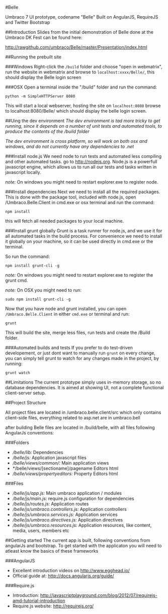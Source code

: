 #Belle

Umbraco 7 UI prototype, codename "Belle" Built on AngularJS, RequireJS and Twitter Bootstrap

##Introduction
Slides from the initial demonstration of Belle done at the Umbraco DK Fest can be found here: 

http://rawgithub.com/umbraco/Belle/master/Presentation/index.html
	

##Running the prebuilt site

###Windows
Right-click the `/build` folder and choose "open in webmatrix", run the website in webmatrix and browse to `localhost:xxxx/Belle/`, this should display the Belle login screen

###OSX
Open a terminal inside the "/build" folder and run the command:

	python -m SimpleHTTPServer 8080

This will start a local webserver, hosting the site on `localhost:8080` browse to localhost:8080/Belle/ which should display the belle login screen.

##Uing the dev environment
_The dev environment is tad more tricky to get running, since it depends on a number of unit tests and automated tools, to produce the contents of the /build folder_

_The dev environment is cross platform, so will work on both osx and windows, and do not currently have any dependencies to .net_

###Install node.js
We need node to run tests and automated less compiling and other automated tasks. go to http://nodejs.org. Node.js is a powerfull javascript engine, which allows us to run all our tests and tasks written in javascript locally.

*note:* On windows you might need to restart explorer.exe to register node.


###Install dependencies
Next we need to install all the required packages. This is done with the package tool, included with node.js, open /Umbraco.Belle.Client in cmd.exe or osx terminal and run the command:

	npm install

this will fetch all needed packages to your local machine.


###Install grunt globally
Grunt is a task runner for node.js, and we use it for all automated tasks in the build process. For convenience we need to install it globally on your machine, so it can be used directly in cmd.exe or the terminal.

So run the command:

	npm install grunt-cli -g

*note:* On windows you might need to restart explorer.exe to register the grunt cmd.

*note:* On OSX you might need to run:
	
	sudo npm install grunt-cli -g

Now that you have node and grunt installed, you can open `/Umbraco.Belle.Client` in either `cmd.exe` or terminal and run: 

	grunt

This will build the site, merge less files, run tests and create the /Build folder.

###Automated builds and tests
If you prefer to do test-driven developement, or just dont want to manually run `grunt` on every change, you can simply tell grunt to watch for any changes made in the project, by running:

	grunt watch


##Limitations
The current prototype simply uses in-memory storage, so no database dependencies. It is aimed at showing UI, not a complete functional client-server setup. 


##Project Structure

All project files are located in /umbraco.belle.client/src which only contains client-side files, everything 
related to asp.net are in umbraco.bell

after building Belle files are located in /build/belle, with all files following AngularJs 
conventions:

###Folders
- */belle/lib:* Dependencies
- */belle/js:* Application javascript files
- */belle/views/common/:* Main application views
- */belle/views/[sectioname]/pagename Editors html
- */belle/views/propertyeditors:* Property Editors html


###Files
- */belle/js/app.js:* Main umbraco application / modules
- */belle/js/main.js:* require.js configuration for dependencies
- */belle/js/routes.js:* Application routes
- */belle/js/umbraco.controllers.js:* Application controllers
- */belle/js/umbraco.services.js:* Application services
- */belle/js/umbraco.directives.js:* Application directives
- */belle/js/umbraco.resources.js:* Application resources, like content, media, users, members etc


##Getting started
The current app is built, following conventions from angularJs and bootstrap. To get started with the applicaton you will need to atleast know the basics of these frameworks 

###AngularJS
- Excellent introduction videos on http://www.egghead.io/
- Official guide at: http://docs.angularjs.org/guide/

###Require.js
- Introduction: http://javascriptplayground.com/blog/2012/07/requirejs-amd-tutorial-introduction
- Require.js website: http://requirejs.org/




